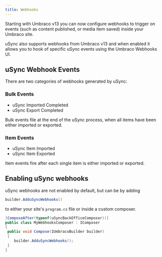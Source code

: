 ```yaml
---
title: Webhooks
---
```


Starting with Umbraco v13 you can now configure webhooks to trigger on events (such as content published, or media item saved) inside your Umbraco site. 

uSync also supports webhooks from Umbraco v13 and when enabled it allows you to hook of specific uSync events using the Umbraco Webhooks UI. 

## uSync Webhook Events

There are two categories of webhooks generated by uSync: 

### Bulk Events 

- uSync Imported Completed
- uSync Export Completed

Bulk events file at the end of the uSync process, when all items have been either imported or exported. 


### Item Events
- uSync Item Imported
- uSync Item Exported

Item events fire after each single item is either imported or exported. 

## Enabling uSync webhooks

uSync webhooks are not enabled by default, but can be by adding 

```cs
builder.AdduSyncWebhooks()
```

to either your site's `program.cs` file or inside a custom composer. 

```cs
[ComposeAfter(typeof(uSyncBackOfficeComposer))]
public class MyWebhooksComposer : IComposer
{
 public void Compose(IUmbracoBuilder builder)
 {
    builder.AdduSyncWebhooks();
 }
}
```


